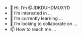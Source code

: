 - 👋 Hi, I’m @JDKDUHDMUXYD
- 👀 I’m interested in ...
- 🌱 I’m currently learning ...
- 💞️ I’m looking to collaborate on ...
- 📫 How to reach me ...

<!---
JDKDUHDMUXYD/JDKDUHDMUXYD is a ✨ special ✨ repository because its `README.md` (this file) appears on your GitHub profile.
You can click the Preview link to take a look at your changes.
--->
